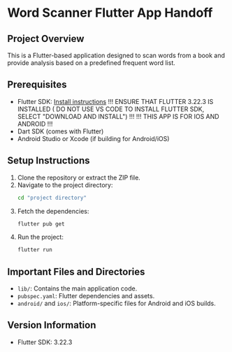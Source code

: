 
# Word Scanner Flutter App Handoff

## Project Overview
This is a Flutter-based application designed to scan words from a book and provide analysis based on a predefined frequent word list.

## Prerequisites
- Flutter SDK: [Install instructions](https://flutter.dev/docs/get-started/install) !!! ENSURE THAT FLUTTER 3.22.3 IS INSTALLED ( DO NOT USE VS CODE TO INSTALL FLUTTER SDK, SELECT "DOWNLOAD AND INSTALL") !!!  !!! THIS APP IS FOR IOS AND ANDROID !!!
- Dart SDK (comes with Flutter)
- Android Studio or Xcode (if building for Android/iOS)

## Setup Instructions
1. Clone the repository or extract the ZIP file.
2. Navigate to the project directory:
   ```bash
   cd "project directory"
   ```
3. Fetch the dependencies:
   ```bash
   flutter pub get
   ```
4. Run the project:
   ```bash
   flutter run
   ```

## Important Files and Directories
- `lib/`: Contains the main application code.
- `pubspec.yaml`: Flutter dependencies and assets.
- `android/` and `ios/`: Platform-specific files for Android and iOS builds.

## Version Information
- Flutter SDK: 3.22.3

